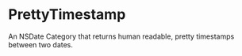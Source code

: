 PrettyTimestamp
===============

An NSDate Category that returns human readable, pretty timestamps between two dates.